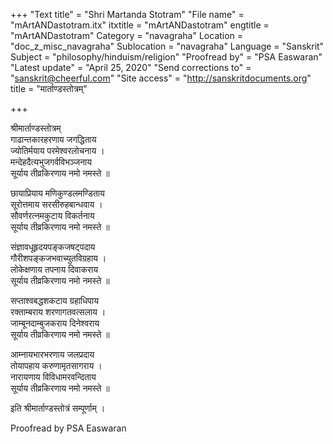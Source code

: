 +++
"Text title" = "Shri Martanda Stotram"
"File name" = "mArtANDastotram.itx"
itxtitle = "mArtANDastotram"
engtitle = "mArtANDastotram"
Category = "navagraha"
Location = "doc_z_misc_navagraha"
Sublocation = "navagraha"
Language = "Sanskrit"
Subject = "philosophy/hinduism/religion"
"Proofread by" = "PSA Easwaran"
"Latest update" = "April 25, 2020"
"Send corrections to" = "sanskrit@cheerful.com"
"Site access" = "http://sanskritdocuments.org"
title = "मार्ताण्डस्तोत्रम्"

+++
  
 श्रीमार्ताण्डस्तोत्रम्   
गाढान्तकारहरणाय जगद्धिताय  
ज्योतिर्मयाय परमेश्वरलोचनाय ।  
मन्देहदैत्यभुजगर्वविभञ्जनाय  
सूर्याय तीव्रकिरणाय नमो नमस्ते ॥  
  
छायाप्रियाय मणिकुण्डलमण्डिताय  
सूरोत्तमाय सरसीरुहबान्धवाय ।  
सौवर्णरत्नमकुटाय विकर्तनाय  
सूर्याय तीव्रकिरणाय नमो नमस्ते ॥  
  
संज्ञावधूहृदयपङ्कजषट्पदाय  
गौरीशपङ्कजभवाच्युतविग्रहाय ।  
लोकेक्षणाय तपनाय दिवाकराय  
सूर्याय तीव्रकिरणाय नमो नमस्ते ॥  
  
सप्ताश्वबद्धशकटाय ग्रहाधिपाय  
रक्ताम्बराय शरणागतवत्सलाय ।  
जाम्बूनदाम्बुजकराय दिनेश्वराय  
सूर्याय तीव्रकिरणाय नमो नमस्ते ॥  
  
आम्नायभारभरणाय जलप्रदाय  
तोयापहाय करुणामृतसागराय ।  
नारायणाय विविधामरवन्दिताय  
सूर्याय तीव्रकिरणाय नमो नमस्ते ॥  
  
इति श्रीमार्ताण्डस्तोत्रं सम्पूर्णाम् ।  
  
  
Proofread by PSA Easwaran   
  
